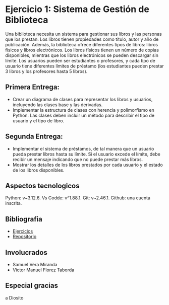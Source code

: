 # Ejercicio 1: Sistema de Gestión de Biblioteca
Una biblioteca necesita un sistema para gestionar sus libros y las personas que los prestan. Los libros tienen propiedades como título, autor y año de publicación. Además, la biblioteca ofrece diferentes tipos de libros: libros físicos y libros electrónicos. Los libros físicos tienen un número de copias disponibles, mientras que los libros electrónicos se pueden descargar sin límite. Los usuarios pueden ser estudiantes o profesores, y cada tipo de usuario tiene diferentes límites de préstamo (los estudiantes pueden prestar 3 libros y los profesores hasta 5 libros).

## Primera Entrega:
- Crear un diagrama de clases para representar los libros y usuarios, incluyendo las clases base y las derivadas.
- Implementar la estructura de clases con herencia y polimorfismo en Python. Las clases deben incluir un método para describir el tipo de usuario y el tipo de libro.

## Segunda Entrega:
- Implementar el sistema de préstamos, de tal manera que un usuario pueda prestar libros hasta su límite. Si el usuario excede el límite, debe recibir un mensaje indicando que no puede prestar más libros.
- Mostrar los detalles de los libros prestados por cada usuario y el estado de los libros disponibles.


## Aspectos tecnologicos
Python: v~3.12.6.
Vs Codde: v^1.88.1.
Git: v~2.46.1.
Github: una cuenta inscrita.

## Bibliografia
- [Ejercicios](https://virtual.tdea.edu.co/mod/resource/view.php?id=172514)
- [Repositorio](https://github.com/Sonny97/Sistema-de-Gesti-n-de-Biblioteca)

## Involucrados
 - Samuel Vera Miranda
 - Victor Manuel Florez Taborda

## Especial gracias
a Diosito

